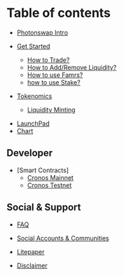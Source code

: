 # Table of contents

* [Photonswap Intro](README.md)
* [Get Started](get-started/get-started-page.md)
  * [How to Trade?](get-started/how-to-trade.md)
  * [How to Add/Remove Liquidity?](get-started/how-to-add-remove-liquidity.md)
  * [How to use Famrs?](get-started/how-to-use-farms.md)
  * [how to use Stake?](get-started/how-to-stake.md)

* [Tokenomics](tokenomics/tokenomics-page.md)
  * [Liquidity Minting](tokenomics/liquidity-minting.md)

<!-- ## Products -->
* [LaunchPad](https://dexpad.io/home)
* [Chart](https://info.photonswap.finance/)


## Developer
* [Smart Contracts]
  * [Cronos Mainnet](developer/cronos-mainnet-contracts.md)
  * [Cronos Testnet](developer/cronos-testnet-contracts.md)

## Social & Support
* [FAQ](social-supports/faq.md)
* [Social Accounts & Communities](social-supports/social-communities.md)

* [Litepaper](https://photonswap.finance/litepaper.pdf)
* [Disclaimer](extras/disclaimer.md)
